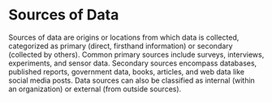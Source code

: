 # Sources of Data

Sources of data are origins or locations from which data is collected, categorized as primary (direct, firsthand information) or secondary (collected by others). Common primary sources include surveys, interviews, experiments, and sensor data. Secondary sources encompass databases, published reports, government data, books, articles, and web data like social media posts. Data sources can also be classified as internal (within an organization) or external (from outside sources). 